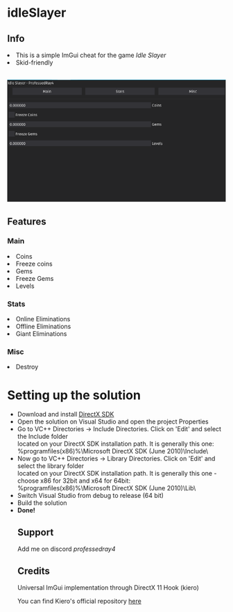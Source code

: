 # idleSlayer

## Info
<li>This is a simple ImGui cheat for the game <i>Idle Slayer</i></li>
<li>Skid-friendly</li>
<br>

![pic](example.png "pic")
## Features 
### Main
<li>Coins</li>
<li>Freeze coins</li>
<li>Gems</li>
<li>Freeze Gems</li>
<li>Levels</li>

### Stats
<li>Online Eliminations</li>
<li>Offline Eliminations</li>
<li>Giant Eliminations</li>

### Misc
<li>Destroy</li>

<h1>Setting up the solution</h1>
<ul>
  <li>Download and install <a href="https://www.microsoft.com/en-us/download/details.aspx?id=6812">DirectX SDK</a></li>
  <li>Open the solution on Visual Studio and open the project Properties</li>
  <li>Go to VC++ Directories -> Include Directories. Click on 'Edit' and select the Include folder <br/>located on your DirectX SDK installation path. It is generally this one: <br/>%programfiles(x86)%\Microsoft DirectX SDK (June 2010)\Include\
  <li>Now go to VC++ Directories -> Library Directories. Click on 'Edit' and select the library folder <br/> located on your DirectX SDK installation path. It is generally this one - choose x86 for 32bit and x64 for 64bit: <br/>%programfiles(x86)%\Microsoft DirectX SDK (June 2010)\Lib\</li>
  <li>Switch Visual Studio from debug to release (64 bit) </li>
  <li>Build the solution</li>
  <li><b>Done!</b></li
</ul>

## Support
<p>Add me on discord <i>professedray4</i></p>

## Credits
<p>Universal ImGui implementation through DirectX 11 Hook (kiero)</p>
<p>You can find Kiero's official repository <a href="https://github.com/Rebzzel/kiero">here</a>

